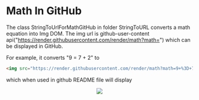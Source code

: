 # Math In GitHub

The class StringToUrlForMathGitHub in folder StringToURL converts a math equation into Img DOM. The img url is github-user-content api("https://render.githubusercontent.com/render/math?math=") which can be displayed in GitHub.

For example, it converts "9 = 7 + 2" to 
```markdown
<img src="https://render.githubusercontent.com/render/math?math=9+%3D+7+%2B+2">
```
which when used in github README file will display

<p align="center"><img src="https://render.githubusercontent.com/render/math?math=9+%3D+7+%2B+2" /> </p>
